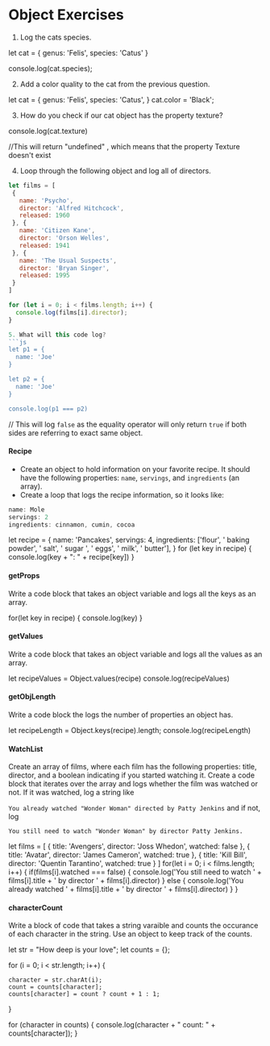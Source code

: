 # Object Exercises

1. Log the cats species.

 let cat = {
   genus: 'Felis',
   species: 'Catus'
}

console.log(cat.species);

2. Add a color quality to the cat from the previous question.

let cat = {
   genus: 'Felis',
   species: 'Catus',
}
cat.color = 'Black';


3. How do you check if our cat object has the property texture?

console.log(cat.texture)

//This will return "undefined" , which means that the property Texture doesn't exist

4. Loop through the following object and log all of directors.
``` js
let films = [
 {
   name: 'Psycho',
   director: 'Alfred Hitchcock',
   released: 1960
 }, {
   name: 'Citizen Kane',
   director: 'Orson Welles',
   released: 1941
 }, {
   name: 'The Usual Suspects',
   director: 'Bryan Singer',
   released: 1995
 }
]

for (let i = 0; i < films.length; i++) {
  console.log(films[i].director);
}

5. What will this code log?
```js
let p1 = {
  name: 'Joe'
}

let p2 = {
  name: 'Joe'
}

console.log(p1 === p2)

```
// This will log `false` as the equality operator will only return `true` if both sides are referring to exact same object.

#### Recipe

* Create an object to hold information on your favorite recipe. It should have the following properties: `name`, `servings`, and `ingredients` (an array).
* Create a loop that logs the recipe information, so it looks like:

```javascript
name: Mole
servings: 2
ingredients: cinnamon, cumin, cocoa
```
let recipe = {
  name: 'Pancakes',
  servings: 4,
  ingredients: ['flour', ' baking powder', ' salt', ' sugar ', ' eggs', ' milk', ' butter'],
}
for (let key in recipe) {
  console.log(key + ": " + recipe[key])
}

#### getProps
Write a code block that takes an object variable and logs all the keys as an array.

for(let key in recipe) {
  console.log(key)
}

#### getValues
Write a code block that takes an object variable and logs all the values as an array.

let recipeValues = Object.values(recipe)
console.log(recipeValues)

#### getObjLength
Write a code block the logs the number of properties an object has.

let recipeLength = Object.keys(recipe).length;
console.log(recipeLength)

#### WatchList
Create an array of films, where each film has the following properties: title, director, and a boolean indicating if you started watching it.
Create a code block that iterates over the array and logs whether the film was watched or not. If it was watched, log a string like

`You already watched "Wonder Woman" directed by Patty Jenkins`
and if not, log

`You still need to watch "Wonder Woman" by director Patty Jenkins. `

let films = [
 {
   title: 'Avengers',
   director: 'Joss Whedon',
   watched: false
 }, {
   title: 'Avatar',
   director: 'James Cameron',
   watched: true
 }, {
   title: 'Kill Bill',
   director: 'Quentin Tarantino',
   watched: true
 }
]
for(let i = 0; i < films.length; i++) {
  if(films[i].watched === false) {
    console.log('You still need to watch ' + films[i].title + ' by director ' +  films[i].director)
  } else {
    console.log('You already watched ' + films[i].title + ' by director ' + films[i].director)
  }
}


#### characterCount
Write a block of code that takes a string varaible and counts the occurance of each character in the string. Use an object to keep track of the counts.

let str = "How deep is your love";
let counts = {};

for (i = 0; i < str.length; i++) {

    character = str.charAt(i);  
    count = counts[character];
    counts[character] = count ? count + 1 : 1;

}

for (character in counts) {
    console.log(character + " count: " + counts[character]);
}
